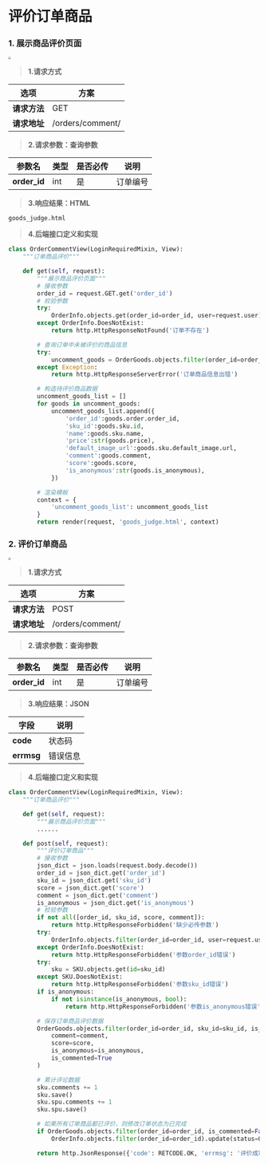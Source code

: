 # 评价订单商品

### 1. 展示商品评价页面

<img src="/payment/images/15订单商品评价页面.png" style="zoom:30%">

> **1.请求方式**

| 选项 | 方案 |
| ---------------- | ---------------- |
| **请求方法** | GET |
| **请求地址** | /orders/comment/ |

> **2.请求参数：查询参数**

| 参数名 | 类型 | 是否必传 | 说明 |
| ---------------- | ---------------- | ---------------- | ---------------- |
| **order_id** | int | 是 | 订单编号 |

> **3.响应结果：HTML**

```
goods_judge.html
```

> **4.后端接口定义和实现**

```python
class OrderCommentView(LoginRequiredMixin, View):
    """订单商品评价"""

    def get(self, request):
        """展示商品评价页面"""
        # 接收参数
        order_id = request.GET.get('order_id')
        # 校验参数
        try:
            OrderInfo.objects.get(order_id=order_id, user=request.user)
        except OrderInfo.DoesNotExist:
            return http.HttpResponseNotFound('订单不存在')

        # 查询订单中未被评价的商品信息
        try:
            uncomment_goods = OrderGoods.objects.filter(order_id=order_id, is_commented=False)
        except Exception:
            return http.HttpResponseServerError('订单商品信息出错')

        # 构造待评价商品数据
        uncomment_goods_list = []
        for goods in uncomment_goods:
            uncomment_goods_list.append({
                'order_id':goods.order.order_id,
                'sku_id':goods.sku.id,
                'name':goods.sku.name,
                'price':str(goods.price),
                'default_image_url':goods.sku.default_image.url,
                'comment':goods.comment,
                'score':goods.score,
                'is_anonymous':str(goods.is_anonymous),
            })

        # 渲染模板
        context = {
            'uncomment_goods_list': uncomment_goods_list
        }
        return render(request, 'goods_judge.html', context)
```

### 2. 评价订单商品

<img src="/payment/images/16填写评价信息.png" style="zoom:30%">

> **1.请求方式**

| 选项 | 方案 |
| ---------------- | ---------------- |
| **请求方法** | POST |
| **请求地址** | /orders/comment/ |

> **2.请求参数：查询参数**

| 参数名 | 类型 | 是否必传 | 说明 |
| ---------------- | ---------------- | ---------------- | ---------------- |
| **order_id** | int | 是 | 订单编号 |

> **3.响应结果：JSON**

| 字段 | 说明 |
| ---------------- | ---------------- |
| **code** | 状态码 |
| **errmsg** | 错误信息 |

> **4.后端接口定义和实现**

```python
class OrderCommentView(LoginRequiredMixin, View):
    """订单商品评价"""

    def get(self, request):
        """展示商品评价页面"""
        ......

    def post(self, request):
        """评价订单商品"""
        # 接收参数
        json_dict = json.loads(request.body.decode())
        order_id = json_dict.get('order_id')
        sku_id = json_dict.get('sku_id')
        score = json_dict.get('score')
        comment = json_dict.get('comment')
        is_anonymous = json_dict.get('is_anonymous')
        # 校验参数
        if not all([order_id, sku_id, score, comment]):
            return http.HttpResponseForbidden('缺少必传参数')
        try:
            OrderInfo.objects.filter(order_id=order_id, user=request.user, status=OrderInfo.ORDER_STATUS_ENUM['UNCOMMENT'])
        except OrderInfo.DoesNotExist:
            return http.HttpResponseForbidden('参数order_id错误')
        try:
            sku = SKU.objects.get(id=sku_id)
        except SKU.DoesNotExist:
            return http.HttpResponseForbidden('参数sku_id错误')
        if is_anonymous:
            if not isinstance(is_anonymous, bool):
                return http.HttpResponseForbidden('参数is_anonymous错误')

        # 保存订单商品评价数据
        OrderGoods.objects.filter(order_id=order_id, sku_id=sku_id, is_commented=False).update(
            comment=comment,
            score=score,
            is_anonymous=is_anonymous,
            is_commented=True
        )

        # 累计评论数据
        sku.comments += 1
        sku.save()
        sku.spu.comments += 1
        sku.spu.save()

        # 如果所有订单商品都已评价，则修改订单状态为已完成
        if OrderGoods.objects.filter(order_id=order_id, is_commented=False).count() == 0:
            OrderInfo.objects.filter(order_id=order_id).update(status=OrderInfo.ORDER_STATUS_ENUM['FINISHED'])

        return http.JsonResponse({'code': RETCODE.OK, 'errmsg': '评价成功'})
```